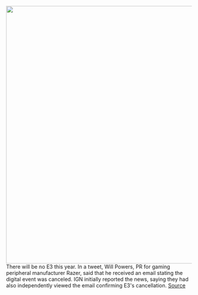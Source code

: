<img src='https://cdn.vox-cdn.com/thumbor/jSrfNLjhYT6uECv9LgyMF_YoWRs=/0x0:2040x1360/1200x800/filters:focal(857x517:1183x843)/cdn.vox-cdn.com/uploads/chorus_image/image/70695505/acastro_190531_1777_e3_lede.0.jpg' width='700px' /><br/>
There will be no E3 this year. In a tweet, Will Powers, PR for gaming peripheral manufacturer Razer, said that he received an email stating the digital event was canceled. IGN initially reported the news, saying they had also independently viewed the email confirming E3's cancellation.
<a href='https://www.theverge.com/2022/3/31/23005138/e3-2022-online-virtual-event-canceled-covid-19'> Source <a/>